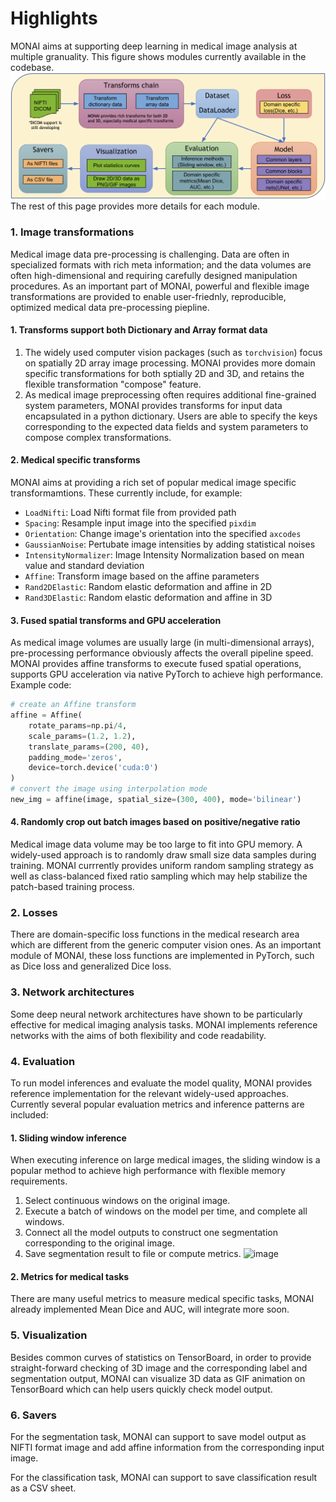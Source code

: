 # Highlights
MONAI aims at supporting deep learning in medical image analysis at multiple granuality.
This figure shows modules currently available in the codebase.
![image](../images/end_to_end_process.png)
The rest of this page provides more details for each module.
### 1. Image transformations
Medical image data pre-processing is challenging.  Data are often in specialized formats with rich meta information;  and the data volumes are often high-dimensional and requiring carefully designed manipulation procedures. As an important part of MONAI, powerful and flexible image transformations are provided to enable user-friednly, reproducible, optimized medical data pre-processing piepline.

#### 1. Transforms support both Dictionary and Array format data
1. The widely used computer vision packages (such as ``torchvision``) focus on spatially 2D array image processing. MONAI provides more domain specific transformations for both sptially 2D and 3D, and retains the flexible transformation "compose" feature.
2.  As medical image preprocessing often requires additional fine-grained system parameters, MONAI provides transforms for input data encapsulated in a python dictionary. Users are able to specify the keys corresponding to the expected data fields and system parameters to compose complex transformations.

#### 2. Medical specific transforms
MONAI aims at providing a rich set of popular medical image specific transformamtions. These currently include, for example:


-  `LoadNifti`:  Load Nifti format file from provided path
- `Spacing`:  Resample input image into the specified `pixdim`
- `Orientation`: Change image's orientation into the specified `axcodes`
- `GaussianNoise`: Pertubate image intensities by adding statistical noises
- `IntensityNormalizer`: Image Intensity Normalization based on mean value and standard deviation
- `Affine`: Transform image based on the affine parameters
- `Rand2DElastic`: Random elastic deformation and affine in 2D
- `Rand3DElastic`: Random elastic deformation and affine in 3D

#### 3. Fused spatial transforms and GPU acceleration
As medical image volumes are usually large (in multi-dimensional arrays), pre-processing performance obviously affects the overall pipeline speed. MONAI provides affine transforms to execute fused spatial operations, supports GPU acceleration via native PyTorch to achieve high performance.
Example code:
```py
# create an Affine transform
affine = Affine(
    rotate_params=np.pi/4,
    scale_params=(1.2, 1.2),
    translate_params=(200, 40),
    padding_mode='zeros',
    device=torch.device('cuda:0')
)
# convert the image using interpolation mode
new_img = affine(image, spatial_size=(300, 400), mode='bilinear')
```
#### 4. Randomly crop out batch images based on positive/negative ratio
Medical image data volume may be too large to fit into GPU memory. A widely-used approach is to randomly draw small size data samples during training. MONAI currrently provides uniform random sampling strategy as well as class-balanced fixed ratio sampling which may help stabilize the patch-based training process.

### 2. Losses
There are domain-specific loss functions in the medical research area which are different from the generic computer vision ones. As an important module of MONAI, these loss functions are implemented in PyTorch, such as Dice loss and generalized Dice loss.

### 3. Network architectures
Some deep neural network architectures have shown to be particularly effective for medical imaging analysis tasks. MONAI implements reference networks with the aims of both flexibility and code readability.

### 4. Evaluation
To run model inferences and evaluate the model quality, MONAI provides reference implementation for the relevant widely-used approaches. Currently several popular evaluation metrics and inference patterns are included:

#### 1. Sliding window inference
When executing inference on large medical images, the sliding window is a popular method to achieve high performance with flexible memory requirements.
1. Select continuous windows on the original image.
2. Execute a batch of windows on the model per time, and complete all windows.
3. Connect all the model outputs to construct one segmentation corresponding to the original image.
4. Save segmentation result to file or compute metrics.
![image](../images/sliding_window.png)

#### 2. Metrics for medical tasks
There are many useful metrics to measure medical specific tasks, MONAI already implemented Mean Dice and AUC, will integrate more soon.

### 5. Visualization
Besides common curves of statistics on TensorBoard, in order to provide straight-forward checking of 3D image and the corresponding label and segmentation output, MONAI can visualize 3D data as GIF animation on TensorBoard which can help users quickly check model output.

### 6. Savers
For the segmentation task, MONAI can support to save model output as NIFTI format image and add affine information from the corresponding input image.

For the classification task, MONAI can support to save classification result as a CSV sheet.
